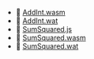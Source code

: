 * 📄 [AddInt.wasm](AddInt.wasm)
* 📄 [AddInt.wat](AddInt.wat)
* 📄 [SumSquared.js](SumSquared.js)
* 📄 [SumSquared.wasm](SumSquared.wasm)
* 📄 [SumSquared.wat](SumSquared.wat)
